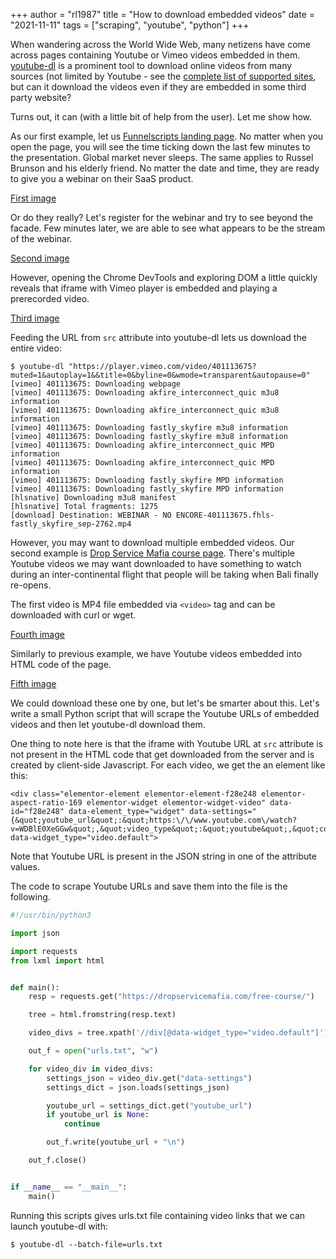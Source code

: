 +++
author = "rl1987"
title = "How to download embedded videos"
date = "2021-11-11"
tags = ["scraping", "youtube", "python"]
+++

When wandering across the World Wide Web, many netizens have come across pages containing Youtube or Vimeo videos embedded in them. [youtube-dl](https://youtube-dl.org/) is a prominent tool to download online videos from many sources (not limited by Youtube - see the [complete list of supported sites](https://ytdl-org.github.io/youtube-dl/supportedsites.html), but can it download the videos even if they are embedded in some third party website? 

Turns out, it can (with a little bit of help from the user). Let me show how.

As our first example, let us [Funnelscripts landing page](https://funnelscripts.com/funnelscripts-webclass). No matter when you open the page, you will see the time ticking down the last few minutes to the presentation. Global market never sleeps. The same applies to Russel Brunson and his elderly friend. No matter the date and time, they are ready to give you a webinar on their SaaS product.

[First image](/2021-11-11_17.31.39.png)

Or do they really? Let's register for the webinar and try to see beyond the facade. Few minutes later, we are able to see what appears to be the stream of the webinar.

[Second image](/2021-11-11_17.43.12.png)

However, opening the Chrome DevTools and exploring DOM a little quickly reveals that iframe with Vimeo player is embedded and playing a prerecorded video.

[Third image](/2021-11-11_17.43.44.png)

Feeding the URL from `src` attribute into youtube-dl lets us download the entire video:

```
$ youtube-dl "https://player.vimeo.com/video/401113675?muted=1&autoplay=1&&title=0&byline=0&wmode=transparent&autopause=0"
[vimeo] 401113675: Downloading webpage
[vimeo] 401113675: Downloading akfire_interconnect_quic m3u8 information
[vimeo] 401113675: Downloading akfire_interconnect_quic m3u8 information
[vimeo] 401113675: Downloading fastly_skyfire m3u8 information
[vimeo] 401113675: Downloading fastly_skyfire m3u8 information
[vimeo] 401113675: Downloading akfire_interconnect_quic MPD information
[vimeo] 401113675: Downloading akfire_interconnect_quic MPD information
[vimeo] 401113675: Downloading fastly_skyfire MPD information
[vimeo] 401113675: Downloading fastly_skyfire MPD information
[hlsnative] Downloading m3u8 manifest
[hlsnative] Total fragments: 1275
[download] Destination: WEBINAR - NO ENCORE-401113675.fhls-fastly_skyfire_sep-2762.mp4
```

However, you may want to download multiple embedded videos. Our second example is [Drop Service Mafia course page](https://dropservicemafia.com/free-course/).
There's multiple Youtube videos we may want downloaded to have something to watch during an inter-continental flight that people will be taking when Bali finally re-opens.

The first video is MP4 file embedded via `<video>` tag and can be downloaded with curl or wget.

[Fourth image](/2021-11-11_18.09.37.png)

Similarly to previous example, we have Youtube videos embedded into HTML code of the page.

[Fifth image](/2021-11-11_18.15.46.png)

We could download these one by one, but let's be smarter about this. Let's write a small Python script that will scrape the Youtube URLs of embedded videos and then let youtube-dl download them.

One thing to note here is that the iframe with Youtube URL at `src` attribute is not present in the HTML code that get downloaded from the server and is created by client-side Javascript. For each video, we get the an element like this:

```
<div class="elementor-element elementor-element-f28e248 elementor-aspect-ratio-169 elementor-widget elementor-widget-video" data-id="f28e248" data-element_type="widget" data-settings="{&quot;youtube_url&quot;:&quot;https:\/\/www.youtube.com\/watch?v=WDBlE0XeGGw&quot;,&quot;video_type&quot;:&quot;youtube&quot;,&quot;controls&quot;:&quot;yes&quot;,&quot;aspect_ratio&quot;:&quot;169&quot;}" data-widget_type="video.default">
```

Note that Youtube URL is present in the JSON string in one of the attribute values.

The code to scrape Youtube URLs and save them into the file is the following.

```python
#!/usr/bin/python3

import json

import requests
from lxml import html


def main():
    resp = requests.get("https://dropservicemafia.com/free-course/")

    tree = html.fromstring(resp.text)

    video_divs = tree.xpath('//div[@data-widget_type="video.default"]')

    out_f = open("urls.txt", "w")

    for video_div in video_divs:
        settings_json = video_div.get("data-settings")
        settings_dict = json.loads(settings_json)

        youtube_url = settings_dict.get("youtube_url")
        if youtube_url is None:
            continue

        out_f.write(youtube_url + "\n")

    out_f.close()


if __name__ == "__main__":
    main()
```

Running this scripts gives urls.txt file containing video links that we can launch youtube-dl with:

```
$ youtube-dl --batch-file=urls.txt
```

